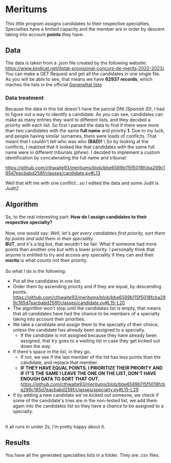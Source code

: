 # Meritums

This little program assigns candidates to their respective specialties. Specialties have a limited capacity and the member are in order by descent taking into account **points** they have.

## Data

The data is taken from a .json file created by the following website: https://www.sindicat.net/llistat-provisional-concurs-de-merits-2022-2023/. You can make a GET Request and get all the candidates in one single file.
As you will be able to see, that means we have **62937 records**, which maches the lists in the official [Generalitat lists](https://educacio.gencat.cat/web/.content/home/arees-actuacio/professors/oposicions/ingres-acces-cossos-docents/concurs-merits/valoracio-provisional/llista-provisional-merits-cos-especialitat.pdf)

### Data treatment

Because the data in this list doesn't have the parcial DNI *(Spanish ID)*, I had to figure out a way to identify a candidate. As you can see, candidates can make as many entries they want to different lists, and they decided a priority with each list. So first I parsed the data to find if there were more than two candidates with the same **full name** and priority **1**. Due to my luck, and people having similar surnames, there were loads of conflicts. That meant that I couldn't tell who was who **(BAD)!**
\ 
So by looking at the conflicts, I realized that it looked like that candidates with the same full name were in different tribunals *(phew)*. I decided to implement a custom identification by concatenating the full name and tribunal:

https://github.com/cthwaite93/meritums/blob/bbe6589b115f5018fcba299c185d7eacbabd258f/classes/candidate.py#L13

Well that left me with one conflict...so I edited the data and some Judit is *Judit2*.

## Algorithm

So, to the real interesting part: **How do I assign candidates to their respective specialty?** 
\
\
Now, one would say: *Well, let's get every candidates first priority, sort them by points and add them in their speciality.*
\
**BUT**, and it's a big but, that wouldn't be fair. What if someone had more points than another one but with a lower priority. I personally think that anyone is entitled to try and access any speciality if they can and their **merits** is what counts not their priority.
\
\
So what I do is the following:
* Put all the candidates in one list.
* Order them by ascending priority and if they are equal, by descending points.
https://github.com/cthwaite93/meritums/blob/bbe6589b115f5018fcba299c185d7eacbabd258f/classes/candidate.py#L15-L20
* The algorithm won't stop until the candidates list is empty, that means that all candidates have had the chance to be members of a specialty taking into account their priorities.
* We take a candidate and assign them to the specialty of their choice, unless the candidate has already been assigned to a specialty.
    - If the candidate is not assigned because they have already been assigned, that try goes to a waiting list in case they get kicked out down the way.
* If there's space in the list, in they go. 
    - If not, we see if the last member of the list has less points than the candidate, and replace that member.
    - **IF THEY HAVE EQUAL POINTS, I PRIORITIZE THEIR PRIORITY AND IF IT'S THE SAME I LEAVE THE ONE ON THE LIST, DON'T HAVE ENOUGH DATA TO SORT THAT OUT.**
    https://github.com/cthwaite93/meritums/blob/bbe6589b115f5018fcba299c185d7eacbabd258f/classes/specialty.py#L15-L29
* If by adding a new candidate we've kicked out someone, we check if some of the candidate's tries are in the non-tested list, we add them again into the candidates list so they have a chance to be assigned to a specialty.

\
It all runs in under 2s, I'm pretty happy about it.

## Results
You have all the generated specialties lists in a folder. They are .csv files.
